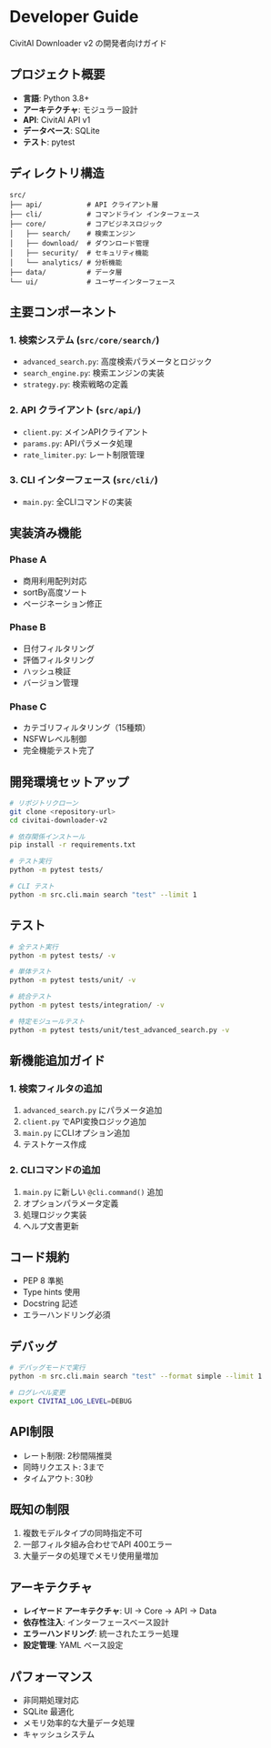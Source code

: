 # Developer Guide

CivitAI Downloader v2 の開発者向けガイド

## プロジェクト概要

- **言語**: Python 3.8+
- **アーキテクチャ**: モジュラー設計
- **API**: CivitAI API v1
- **データベース**: SQLite
- **テスト**: pytest

## ディレクトリ構造

```
src/
├── api/           # API クライアント層
├── cli/           # コマンドライン インターフェース
├── core/          # コアビジネスロジック
│   ├── search/    # 検索エンジン
│   ├── download/  # ダウンロード管理
│   ├── security/  # セキュリティ機能
│   └── analytics/ # 分析機能
├── data/          # データ層
└── ui/            # ユーザーインターフェース
```

## 主要コンポーネント

### 1. 検索システム (`src/core/search/`)

- `advanced_search.py`: 高度検索パラメータとロジック
- `search_engine.py`: 検索エンジンの実装
- `strategy.py`: 検索戦略の定義

### 2. API クライアント (`src/api/`)

- `client.py`: メインAPIクライアント
- `params.py`: APIパラメータ処理
- `rate_limiter.py`: レート制限管理

### 3. CLI インターフェース (`src/cli/`)

- `main.py`: 全CLIコマンドの実装

## 実装済み機能

### Phase A
- 商用利用配列対応
- sortBy高度ソート
- ページネーション修正

### Phase B  
- 日付フィルタリング
- 評価フィルタリング
- ハッシュ検証
- バージョン管理

### Phase C
- カテゴリフィルタリング（15種類）
- NSFWレベル制御
- 完全機能テスト完了

## 開発環境セットアップ

```bash
# リポジトリクローン
git clone <repository-url>
cd civitai-downloader-v2

# 依存関係インストール
pip install -r requirements.txt

# テスト実行
python -m pytest tests/

# CLI テスト
python -m src.cli.main search "test" --limit 1
```

## テスト

```bash
# 全テスト実行
python -m pytest tests/ -v

# 単体テスト
python -m pytest tests/unit/ -v

# 統合テスト
python -m pytest tests/integration/ -v

# 特定モジュールテスト
python -m pytest tests/unit/test_advanced_search.py -v
```

## 新機能追加ガイド

### 1. 検索フィルタの追加

1. `advanced_search.py` にパラメータ追加
2. `client.py` でAPI変換ロジック追加
3. `main.py` にCLIオプション追加
4. テストケース作成

### 2. CLIコマンドの追加

1. `main.py` に新しい `@cli.command()` 追加
2. オプションパラメータ定義
3. 処理ロジック実装
4. ヘルプ文書更新

## コード規約

- PEP 8 準拠
- Type hints 使用
- Docstring 記述
- エラーハンドリング必須

## デバッグ

```bash
# デバッグモードで実行
python -m src.cli.main search "test" --format simple --limit 1

# ログレベル変更
export CIVITAI_LOG_LEVEL=DEBUG
```

## API制限

- レート制限: 2秒間隔推奨
- 同時リクエスト: 3まで
- タイムアウト: 30秒

## 既知の制限

1. 複数モデルタイプの同時指定不可
2. 一部フィルタ組み合わせでAPI 400エラー
3. 大量データの処理でメモリ使用量増加

## アーキテクチャ

- **レイヤード アーキテクチャ**: UI → Core → API → Data
- **依存性注入**: インターフェースベース設計
- **エラーハンドリング**: 統一されたエラー処理
- **設定管理**: YAML ベース設定

## パフォーマンス

- 非同期処理対応
- SQLite 最適化
- メモリ効率的な大量データ処理
- キャッシュシステム